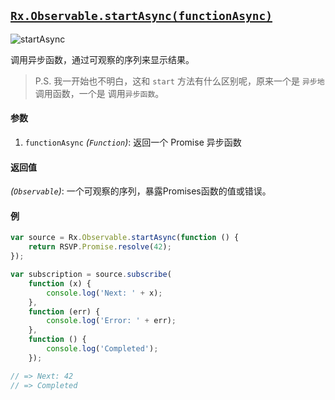 ## [`Rx.Observable.startAsync(functionAsync)`](https://github.com/Reactive-Extensions/RxJS/blob/master/src/core/linq/observable/startasync.js)

![startAsync](http://reactivex.io/documentation/operators/images/startAsync.png)

调用异步函数，通过可观察的序列来显示结果。

> P.S. 我一开始也不明白，这和 `start` 方法有什么区别呢，原来一个是 `异步地`调用函数，一个是 调用`异步函数`。

#### 参数
1. `functionAsync` *(`Function`)*: 返回一个 Promise 异步函数

#### 返回值
*(`Observable`)*: 一个可观察的序列，暴露Promises函数的值或错误。

#### 例

```js
var source = Rx.Observable.startAsync(function () {
    return RSVP.Promise.resolve(42);
});

var subscription = source.subscribe(
    function (x) {
        console.log('Next: ' + x);
    },
    function (err) {
        console.log('Error: ' + err);   
    },
    function () {
        console.log('Completed');   
    });

// => Next: 42
// => Completed
```

[](http://jsbin.com/jucoh/1/embed?js,console)

